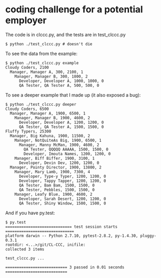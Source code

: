 # coding challenge for a potential employer

The code is in clccc.py, and the tests are in
test_clccc.py

    $ python ./test_clccc.py # doesn't die

To see the data from the example:

    $ python ./test_clccc.py example
    Cloudy Coders, 2100
      Manager, Manager A, 300, 2100, 1
        Manager, Manager B, 300, 1800, 2
          Developer, Developer A, 1000, 1000, 0
          QA Tester, QA Tester A, 500, 500, 0

To see a deeper example that I made up (it also exposed a bug):

    $ python ./test_clccc.py deeper
    Cloudy Coders, 6500
      Manager, Manager A, 1900, 6500, 1
        Manager, Manager B, 1900, 4600, 2
          Developer, Developer A, 1200, 1200, 0
          QA Tester, QA Tester A, 1500, 1500, 0
    Fluffy Typers, 25300
      Manager, Big Kahuna, 1900, 11500, 2
        Manager, NotQuiteAs Big, 1900, 6500, 1
          Manager, Manny McMan, 1900, 4600, 2
            QA Tester, QQQQQ AAAAA, 1500, 1500, 0
            Developer, Imouta Names, 1200, 1200, 0
        Manager, Biff Biffer, 1900, 3100, 1
          Developer, Devin Dev, 1200, 1200, 0
      Manager, Pointy Director, 1900, 13800, 2
        Manager, Mary Lamb, 1900, 7300, 4
          Developer, Type-y Typer, 1200, 1200, 0
          Developer, Tappy Tapper, 1200, 1200, 0
          QA Tester, Bam Bam, 1500, 1500, 0
          QA Tester, Pebbles, 1500, 1500, 0
        Manager, Leafy Blue, 1900, 4600, 2
          Developer, Sarah Desert, 1200, 1200, 0
          QA Tester, Shiny Window, 1500, 1500, 0

And if you have py.test:

    $ py.test
    ============================= test session starts ==============================
    platform darwin -- Python 2.7.10, pytest-2.8.2, py-1.4.30, pluggy-0.3.1
    rootdir: <...>/git/CL-CCC, inifile:
    collected 3 items

    test_clccc.py ...

    =========================== 3 passed in 0.01 seconds ===========================
